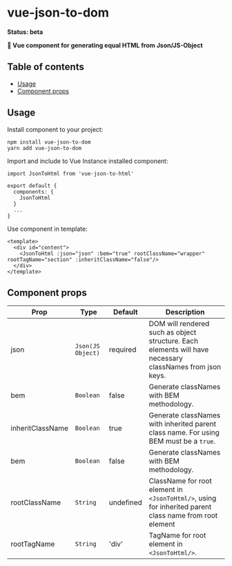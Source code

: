# vue-json-to-dom

**Status: beta** 

**:tongue: Vue component for generating equal HTML from Json/JS-Object**

## Table of contents

- [Usage](#usage)
- [Component props](#component-props)

## Usage
Install component to your project:
```
npm install vue-json-to-dom
yarn add vue-json-to-dom
```

Import and include to Vue Instance installed component:
```
import JsonToHtml from 'vue-json-to-html'

export default {
  components: {
    JsonToHtml
  }
  ...
}
```

Use component in template:
```
<template>
  <div id="content">
    <JsonToHtml :json="json" :bem="true" rootClassName="wrapper" rootTagName="section" :inheritClassName="false"/>
  </div>
</template>
```

## Component props

Prop | Type | Default | Description
  --- | --- | --- |---
  json | `Json(JS Object)` | required | DOM will rendered such as object structure. Each elements will have necessary classNames from json keys.
  bem | `Boolean` | false | Generate classNames with BEM methodology.
  inheritClassName | `Boolean` | true | Generate classNames with inherited parent class name. For using BEM must be a `true`. 
  bem | `Boolean` | false | Generate classNames with BEM methodology.
rootClassName | `String` | undefined | ClassName for root element in `<JsonToHtml/>`, using for inherited parent class name from root element 
rootTagName | `String` | 'div' | TagName for root element in `<JsonToHtml/>`.
